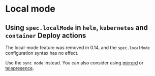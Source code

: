 <!-- DO NOT CHANGE BELOW - AUTO-GENERATED -->
<!-- This section is auto-generated by `npm run generate-docs`. Any changes above these comments will be preserved. Make changes to deprecations in `deprecations.ts`. -->

# Local mode

<h2 id="localmode">Using <code>spec.localMode</code> in <code>helm</code>, <code>kubernetes</code> and <code>container</code> Deploy actions</h2>

The local-mode feature was removed in 0.14, and the `spec.localMode` configuration syntax has no effect.

Use the `sync mode` instead. You can also consider using [mirrord](https://mirrord.dev/) or [telepresence](https://www.telepresence.io/).